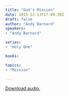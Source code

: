 ```yaml
---
title: "God's Mission"
date: 2015-12-13T17:09:30Z
draft: false
author: "Andy Barnard"
speakers:
- "Andy Barnard"

series:
- "Holy One"

books:

topics:
- "Mission"

---
```

[Download audio.](https://s3-eu-west-1.amazonaws.com/renownchurch/sermons/2015/12/2015-12-13_GodsMission.mp3)